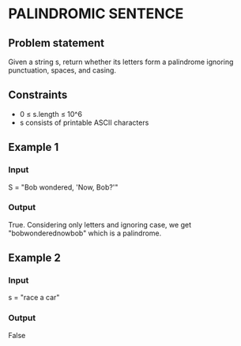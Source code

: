 # PALINDROMIC SENTENCE

## Problem statement

Given a string s, return whether its letters form a palindrome ignoring punctuation, spaces, and casing.

## Constraints

- 0 ≤ s.length ≤ 10^6 
- s consists of printable ASCII characters

## Example 1

### Input
S = "Bob wondered, 'Now, Bob?'"

### Output

True. Considering only letters and ignoring case, we get
"bobwonderednowbob" which is a palindrome.

## Example 2

### Input

s = "race a car"

### Output

False
